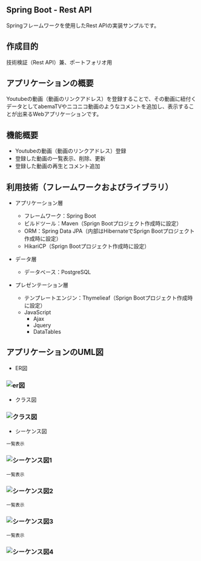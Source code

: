 ## Spring Boot - Rest API

Springフレームワークを使用したRest APIの実装サンプルです。

## 作成目的
技術検証（Rest API）兼、ポートフォリオ用

## アプリケーションの概要
Youtubeの動画（動画のリンクアドレス）を登録することで、その動画に紐付くデータとしてabemaTVやニコニコ動画のようなコメントを追加し、表示することが出来るWebアプリケーションです。

## 機能概要
- Youtubeの動画（動画のリンクアドレス）登録
- 登録した動画の一覧表示、削除、更新
- 登録した動画の再生とコメント追加

## 利用技術（フレームワークおよびライブラリ）
- アプリケーション層
    - フレームワーク：Spring Boot
    - ビルドツール：Maven（Sprign Bootプロジェクト作成時に設定）
    - ORM：Spring Data JPA（内部はHibernateでSprign Bootプロジェクト作成時に設定）
    - HikariCP（Sprign Bootプロジェクト作成時に設定）

- データ層
    - データベース：PostgreSQL

- プレゼンテーション層
    - テンプレートエンジン：Thymelieaf（Sprign Bootプロジェクト作成時に設定）
    - JavaScript
        - Ajax
        - Jquery
        - DataTables

## アプリケーションのUML図
- ER図
### ![er図](https://user-images.githubusercontent.com/64893747/81170565-df934c80-8fd5-11ea-9e19-eb17e9d1ab3d.jpg)

- クラス図
### ![クラス図](https://user-images.githubusercontent.com/64893747/81170954-8c6dc980-8fd6-11ea-9c66-774108400552.jpg)

- シーケンス図
```
一覧表示
```
### ![シーケンス図1](https://user-images.githubusercontent.com/64893747/81171137-d9ea3680-8fd6-11ea-99c4-4ee7aa60d596.jpg)
```
一覧表示
```
### ![シーケンス図2](https://user-images.githubusercontent.com/64893747/81171140-db1b6380-8fd6-11ea-92c3-11070485087c.jpg)
```
一覧表示
```
### ![シーケンス図3](https://user-images.githubusercontent.com/64893747/81171142-dbb3fa00-8fd6-11ea-9900-4c1b174b8fc4.jpg)
```
一覧表示
```
### ![シーケンス図4](https://user-images.githubusercontent.com/64893747/81171145-dc4c9080-8fd6-11ea-88c8-cf2b429f1eed.jpg)
